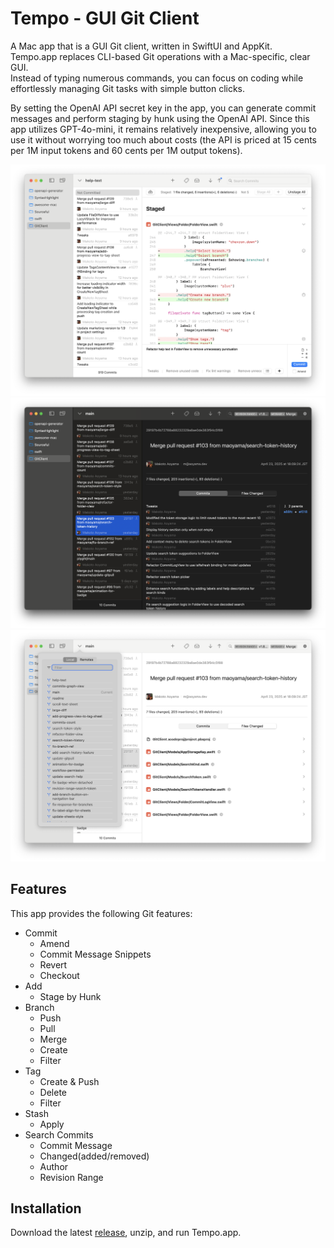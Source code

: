# Tempo - GUI Git Client

A Mac app that is a GUI Git client, written in SwiftUI and AppKit.  
Tempo.app replaces CLI-based Git operations with a Mac-specific, clear GUI.  
Instead of typing numerous commands, you can focus on coding while effortlessly managing Git tasks with simple button clicks.

By setting the OpenAI API secret key in the app, you can generate commit messages and perform staging by hunk using the OpenAI API. Since this app utilizes GPT-4o-mini, it remains relatively inexpensive, allowing you to use it without worrying too much about costs (the API is priced at 15 cents per 1M input tokens and 60 cents per 1M output tokens).

![Screenshot](Screenshots/Screenshot.png)
![Screenshot](Screenshots/Screenshot2.png)
![Screenshot](Screenshots/Screenshot3.png)

## Features

This app provides the following Git features:
- Commit
    - Amend
    - Commit Message Snippets
    - Revert
    - Checkout
- Add
    - Stage by Hunk
- Branch
    - Push
    - Pull
    - Merge
    - Create
    - Filter
- Tag
    - Create & Push
    - Delete
    - Filter
- Stash
    - Apply
- Search Commits
    - Commit Message
    - Changed(added/removed)
    - Author
    - Revision Range

## Installation

Download the latest [release](https://github.com/maoyama/Tempo/releases), unzip, and run Tempo.app.

